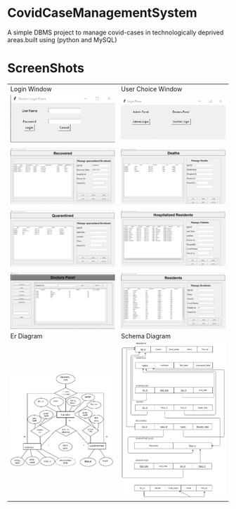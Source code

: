 # CovidCaseManagementSystem
A simple DBMS project to manage covid-cases in technologically deprived areas.built using (python and MySQL)
# ScreenShots
| | |
|---|---|
|Login Window|User Choice Window|
| ![](ScreenShots/view8.jpg)|![](ScreenShots/view7.jpg)|
|||
| ![](ScreenShots/view6.jpg)|![](ScreenShots/view5.jpg)|
|||
| ![](ScreenShots/view4.jpg)|![](ScreenShots/view3.jpg)|
|||
| ![](ScreenShots/view2.jpg)|![](ScreenShots/view1.jpg)|
|Er Diagram|Schema Diagram|
| ![](ScreenShots/ernew.jpg)|![](ScreenShots/schema.png)|
